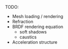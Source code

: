TODO:
- Mesh loading / rendering
- Refraction
- BRDF rendering equation
	- soft shadows
	- caustics
- Acceleration structure